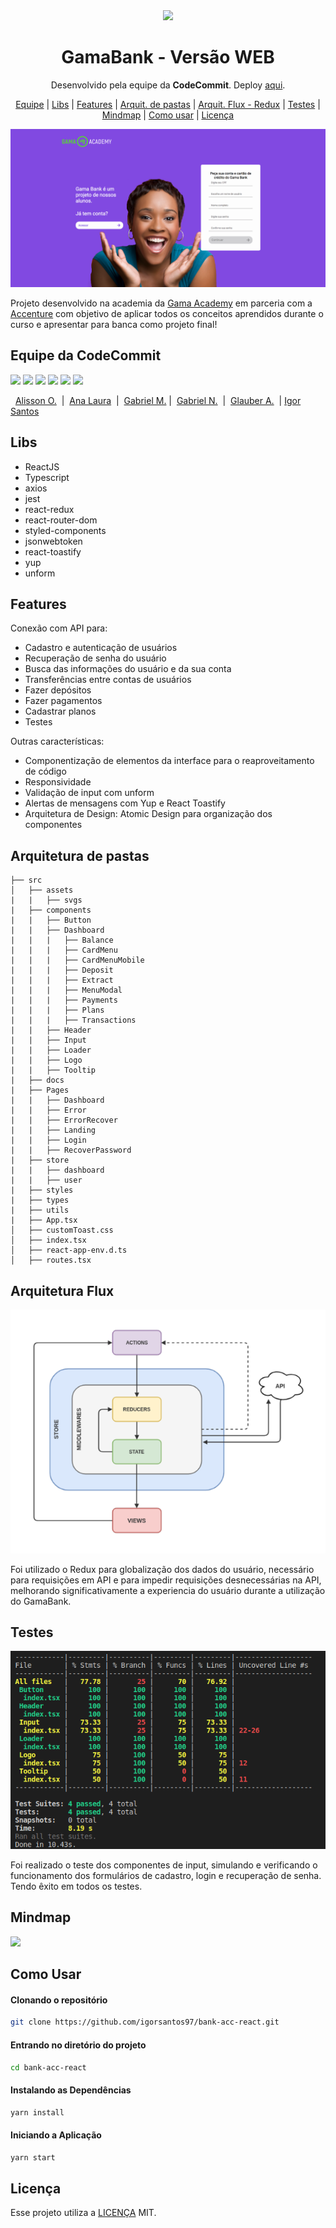 <div align="center"> 
<img  src="https://assets.website-files.com/5ff79f3ebebf6b12f6b7747f/5ffe04fc6284b7e90070d985_logo-gama-academy.png" width="250" />
</div>
<h1 align="center"> GamaBank - Versão WEB</h1>

<p align="center">Desenvolvido pela equipe da <strong>CodeCommit</strong>. Deploy <a href="#">aqui</a>.</p>

<p align="center"> 
    <a  href="#equipe-da-codecommit">Equipe</a> |
    <a  href="#libs">Libs</a> |
    <a  href="#features">Features</a> |
    <a  href="#arquitetura-de-pastas">Arquit. de pastas</a> |
    <a  href="#arquitetura-flux">Arquit. Flux - Redux</a> |
    <a  href="#testes">Testes</a> |
    <a  href="#mindmap">Mindmap</a> |
    <a  href="#como-usar">Como usar</a> |
    <a  href="#licença">Licença</a>
</p>

<img src="https://raw.githubusercontent.com/igorsantos97/bank-acc-react/main/docs/home-print.png" />
<p>Projeto desenvolvido na academia da <a href="https://www.gama.academy/" target="_blank">Gama Academy</a> em parceria com a <a href="https://www.accenture.com/br-pt" target="_blank">Accenture</a> com objetivo de aplicar todos os conceitos aprendidos durante o curso e apresentar para banca como projeto final!</p>

## Equipe da CodeCommit

<a href="https://cutt.ly/blOnLPV" target="_blank"> 
<img src="https://cutt.ly/glOknQX" width="90"/></a>     
<a href="https://cutt.ly/7lOQfzv" target="_blank"> 
<img src="https://cutt.ly/MlOkJaB" width="90"/></a>     
<a href="https://cutt.ly/SlOQcBf" target="_blank"> 
<img src="https://cutt.ly/1lOlfra" width="90"/></a>     
<a href="https://cutt.ly/LlOQCM4" target="_blank"> 
<img src="https://cutt.ly/3lOj5ZR" width="90"/></a>      
<a href="https://cutt.ly/NlOm8Tm" target="_blank"> 
<img src="https://cutt.ly/jlOlWa2" width="90"/></a>
<a href="https://cutt.ly/slOQ5xI" target="_blank"> 
<img src="https://cutt.ly/JlOvHsQ" width="90"/>
</a>

&nbsp;&nbsp;<a href="https://cutt.ly/blOnLPV" rel="nofollow">Alisson O.</a>&nbsp; | &nbsp;<a href="https://cutt.ly/7lOQfzv" rel="nofollow">Ana Laura</a>&nbsp; | &nbsp;<a href="https://cutt.ly/SlOQcBf" rel="nofollow">Gabriel M.</a> | &nbsp;<a href="https://cutt.ly/LlOQCM4" rel="nofollow">Gabriel N.</a>&nbsp; | &nbsp;<a href="https://cutt.ly/NlOm8Tm" rel="nofollow">Glauber A.</a>&nbsp; | <a href="https://cutt.ly/slOQ5xI" rel="nofollow">Igor Santos</a>

## Libs

- ReactJS
- Typescript
- axios
- jest
- react-redux
- react-router-dom
- styled-components
- jsonwebtoken
- react-toastify
- yup
- unform

## Features

Conexão com API para:

- Cadastro e autenticação de usuários
- Recuperação de senha do usuário
- Busca das informações do usuário e da sua conta
- Transferências entre contas de usuários
- Fazer depósitos
- Fazer pagamentos
- Cadastrar planos
- Testes

Outras características:

- Componentização de elementos da interface para o reaproveitamento de código
- Responsividade
- Validação de input com unform
- Alertas de mensagens com Yup e React Toastify
- Arquitetura de Design: Atomic Design para organização dos componentes

## Arquitetura de pastas

```
├── src
│   ├── assets
|   |   ├── svgs
|   ├── components
|   |   ├── Button
|   |   ├── Dashboard
|   |   |   ├── Balance
|   |   |   ├── CardMenu
|   |   |   ├── CardMenuMobile
|   |   |   ├── Deposit
|   |   |   ├── Extract
|   |   |   ├── MenuModal
|   |   |   ├── Payments
|   |   |   ├── Plans
|   |   |   ├── Transactions
|   |   ├── Header
|   |   ├── Input
|   |   ├── Loader
|   |   ├── Logo
|   |   ├── Tooltip
|   ├── docs
|   ├── Pages
|   |   ├── Dashboard
|   |   ├── Error
|   |   ├── ErrorRecover
|   |   ├── Landing
|   |   ├── Login
|   |   ├── RecoverPassword
|   ├── store
|   |   ├── dashboard
|   |   ├── user
|   ├── styles
|   ├── types
|   ├── utils
|   ├── App.tsx
│   ├── customToast.css
│   ├── index.tsx
│   ├── react-app-env.d.ts
│   ├── routes.tsx
```

## Arquitetura Flux

<img  src="https://raw.githubusercontent.com/CodeCommit-GamaAcademy/React-CodeCommit/prod/src/docs/redux.png?token=ALJFOQHMY7WPIQOBX5A7LQTAHPHKO" />
<p>Foi utilizado o Redux para globalização dos dados do usuário, necessário para requisições em API e para impedir requisições desnecessárias na API, melhorando significativamente a experiencia do usuário durante a utilização do GamaBank.
</p>

## Testes

<img src="https://raw.githubusercontent.com/CodeCommit-GamaAcademy/React-CodeCommit/prod/src/docs/tdd-02.png?token=ALJFOQGXQ4IXYHMGD5RIAX3AHPHCA" />
<p>Foi realizado o teste dos componentes de input, simulando e verificando o funcionamento dos formulários de cadastro, login e recuperação de senha. Tendo êxito em todos os testes.</p>

## Mindmap

<img src="https://cutt.ly/llGiL2b" />

## Como Usar

#### Clonando o repositório

```bash
git clone https://github.com/igorsantos97/bank-acc-react.git
```

#### Entrando no diretório do projeto

```bash
cd bank-acc-react
```

#### Instalando as Dependências

```bash
yarn install
```

#### Iniciando a Aplicação

```bash
yarn start
```

## Licença

Esse projeto utiliza a <a href="https://cutt.ly/olGu4ds">LICENÇA</a> MIT.
